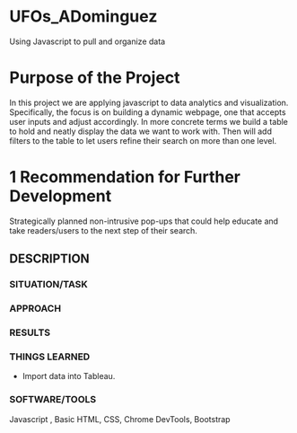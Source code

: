 # UFOs_ADominguez
Using Javascript to pull and organize data

# Purpose of the Project
In this project we are applying javascript to data analytics and visualization. Specifically, the focus is on building a dynamic webpage, one that accepts user inputs and adjust accordingly. In more concrete terms we build a table to hold and neatly display the data we want to work with. Then will add filters to the table to let users refine their search on more than one level.




# 1 Recommendation for Further Development 
Strategically planned non-intrusive pop-ups that could help educate and take readers/users to the next step of their search.


## DESCRIPTION


### SITUATION/TASK

### APPROACH


### RESULTS


### THINGS LEARNED
* Import data into Tableau.


### SOFTWARE/TOOLS
Javascript , Basic HTML, CSS, Chrome DevTools, Bootstrap
